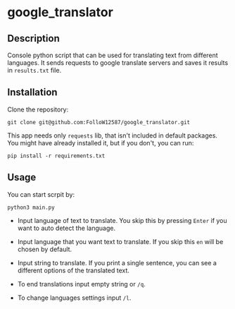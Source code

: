 # google_translator

## Description

Console python script that can be used for translating text from different languages.
It sends requests to google translate servers and saves it results in `results.txt` file.

## Installation

Clone the repository:

    git clone git@github.com:FolloW12587/google_translator.git

This app needs only `requests` lib, that isn't included in default packages.
You might have already installed it, but if you don't, you can run: 

    pip install -r requirements.txt

## Usage

You can start scrpit by:

    python3 main.py

* Input language of text to translate. You skip this by pressing `Enter` if you want to auto detect the language.

* Input language that you want text to translate. If you skip this `en` will be chosen by default.

* Input string to translate. If you print a single sentence, you can see a different options of the translated text.

* To end translations input empty string or `/q`.

* To change languages settings input `/l`.